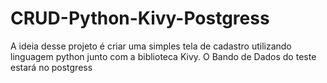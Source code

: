 # CRUD-Python-Kivy-Postgress
A ideia desse projeto é criar uma simples tela de cadastro utilizando linguagem python junto com a biblioteca Kivy. O Bando de Dados do teste estará no postgress
